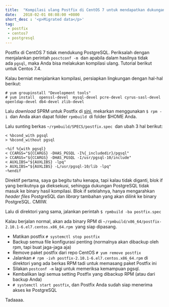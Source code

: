```yaml
---
title:  "Kompilasi ulang Postfix di CentOS 7 untuk mendapatkan dukungan PostgreSQL"
date:   2018-02-01 08:08:00 +0800
short_desc : '<p>Migrated data</p>'
tag:
 - postfix
 - centos7
 - postgresql
---
```


Postfix di CentOS 7 tidak mendukung PostgreSQL. Periksalah dengan menjalankan perintah `posctconf -m`  dan apabila dalam hasilnya tidak ada `pgsql`, maka Anda bisa melakukan kompilasi ulang. Tutorial berikut untuk Centos 7.4.

Kalau berniat menjalankan kompilasi, persiapkan lingkungan dengan hal-hal berikut:
```
# yum groupinstall "Development tools"
# yum install  openssl-devel  mysql-devel pcre-devel cyrus-sasl-devel openldap-devel db4-devel zlib-devel
```
Lalu *download* SPRM untuk Postfix di [sini](http://vault.centos.org/7.4.1708/os/Source/SPackages/), mekarkan menggunakan `$ rpm -i`  dan Anda akan dapat folder `rpmbuild`  di folder $HOME Anda.

Lalu sunting berkas `~/rpmbuild/SPECS/postfix.spec`  dan ubah 3 hal berikut:
```
< %bcond_with pgsql
> %bcond_without pgsql

~%if %{with pgsql}
< CCARGS="${CCARGS} -DHAS_PGSQL -I%{_includedir}/pgsql"
> CCARGS="${CCARGS} -DHAS_PGSQL -I/usr/pgsql-10/include"
< AUXLIBS="${AUXLIBS} -lpq"
> AUXLIBS="${AUXLIBS} -L/usr/pgsql-10/lib -lpq"
~%endif
```
Direktif pertama, saya ga begitu tahu kenapa, tapi kalau tidak diganti, blok if yang berikutnya ga dieksekusi, sehingga dukungan PostgreSQL tidak masuk ke binary hasil kompilasi.
Blok if setelahnya, hanya mengarahkan *header files* PostgreSQL dan *library* tambahan yang akan di*link* ke binary PostgreSQL. CMIIW.

Lalu di direktori yang sama, jalankan perintah `$ rpmbuild -ba postfix.spec`

Kalau berjalan normal, akan ada binary RPM di `~/rpmbuild/x86_64/postfix-2.10.1-6.el7.centos.x86_64.rpm`  yang siap dipasang.

* Matikan postfix `# systemctl stop postfix`
* Backup semua file konfigurasi penting (normalnya akan dibackup oleh rpm, tapi buat jaga-jaga aja)
* Remove paket postfix dari repo CentOS `# yum remove postfix`
* Jalankan `# rpm -ivh postfix-2.10.1-6.el7.centos.x86_64.rpm` di direktori yang ada berkas RPM tadi untuk memasang paket Postfix ini
* Silakan `postconf -m` lagi untuk memeriksa kemampuan pgsql.
* Kembalikan lagi semua setting Postfix yang dibackup RPM (atau dari backup Anda)
* `# systemctl start postfix`, dan Postfix Anda sudah siap menerima akses ke PostgreSQL

Tadaaaa.